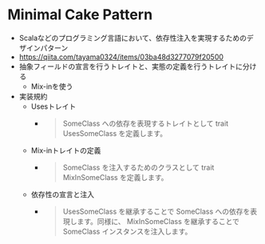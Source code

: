 # Minimal Cake Pattern

- Scalaなどのプログラミング言語において、依存性注入を実現するためのデザインパターン
- https://qiita.com/tayama0324/items/03ba48d3277079f20500
- 抽象フィールドの宣言を行うトレイトと、実態の定義を行うトレイトに分ける
  - Mix-inを使う
- 実装規約
  - Usesトレイト
    - > SomeClass への依存を表現するトレイトとして trait UsesSomeClass を定義します。
  - Mix-inトレイトの定義
    - > SomeClass を注入するためのクラスとして trait MixInSomeClass を定義します。
  - 依存性の宣言と注入
    - > UsesSomeClass を継承することで SomeClass への依存を表現します。同様に、 MixInSomeClass を継承することで SomeClass インスタンスを注入します。
